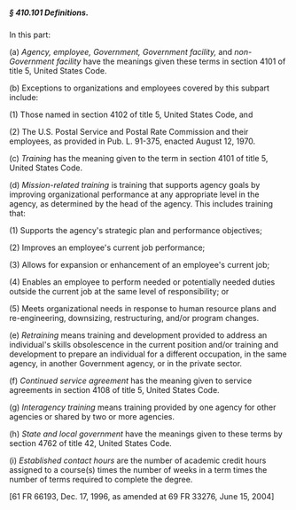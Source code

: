 ##### § 410.101 Definitions. #####

In this part:

(a) *Agency, employee, Government, Government facility,* and *non-Government facility* have the meanings given these terms in section 4101 of title 5, United States Code.

(b) Exceptions to organizations and employees covered by this subpart include:

(1) Those named in section 4102 of title 5, United States Code, and

(2) The U.S. Postal Service and Postal Rate Commission and their employees, as provided in Pub. L. 91-375, enacted August 12, 1970.

(c) *Training* has the meaning given to the term in section 4101 of title 5, United States Code.

(d) *Mission-related training* is training that supports agency goals by improving organizational performance at any appropriate level in the agency, as determined by the head of the agency. This includes training that:

(1) Supports the agency's strategic plan and performance objectives;

(2) Improves an employee's current job performance;

(3) Allows for expansion or enhancement of an employee's current job;

(4) Enables an employee to perform needed or potentially needed duties outside the current job at the same level of responsibility; or

(5) Meets organizational needs in response to human resource plans and re-engineering, downsizing, restructuring, and/or program changes.

(e) *Retraining* means training and development provided to address an individual's skills obsolescence in the current position and/or training and development to prepare an individual for a different occupation, in the same agency, in another Government agency, or in the private sector.

(f) *Continued service agreement* has the meaning given to service agreements in section 4108 of title 5, United States Code.

(g) *Interagency training* means training provided by one agency for other agencies or shared by two or more agencies.

(h) *State and local government* have the meanings given to these terms by section 4762 of title 42, United States Code.

(i) *Established contact hours* are the number of academic credit hours assigned to a course(s) times the number of weeks in a term times the number of terms required to complete the degree.

[61 FR 66193, Dec. 17, 1996, as amended at 69 FR 33276, June 15, 2004]